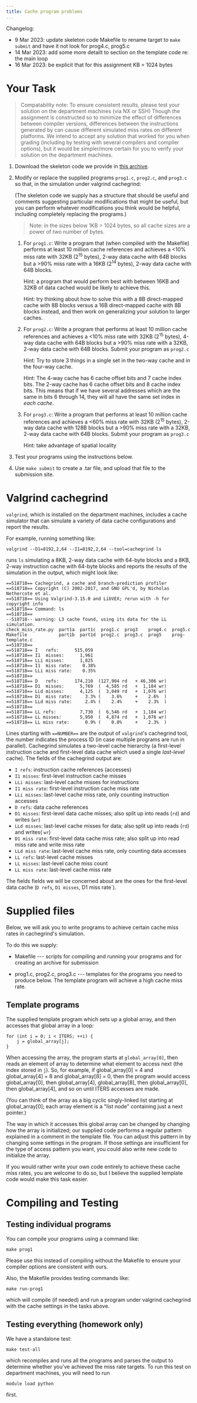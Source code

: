 ```yaml
---
title: Cache program problems
...
```


<div class="changelog">
Changelog: 

*  9 Mar 2023: update skeleton code Makefile to rename target to `make submit` and have it not look
   for prog4.c, prog5.c
*  14 Mar 2023: add some more detailt to section on the template code re: the main loop
*  16 Mar 2023: be explicit that for this assignment KB = 1024 bytes
</div>


# Your Task

> Compatability note: 
> To ensure consistent results, please test your solution on the department machines (via NX or SSH)
> Though the assignment is constructed so to minimize the effect of differences between compiler
> versions, differences between the instructions generated by
> can cause different simulated miss rates on different platforms.
> We intend to accept any solution that worked for you when grading (including by testing with several
> compilers and compiler options), but it would be simpler/more certain for you to verify your solution
> on the department machines.

1.  Download the skeleton code we provide in [this archive](files/cache-progs/cache-progs.tar).

2. Modify or replace the supplied programs `prog1.c`, `prog2.c`, and `prog3.c` so that, in the simulation under valgrind cachegrind:

    (The skeleton code we supply has a structure that should be useful and comments suggesting particular modifications that might be useful, but you can perform whatever modifications you think would be helpful, including completely replacing the programs.)

    > Note: in the sizes below 1KB = 1024 bytes, so all cache sizes are a power of two number of bytes.

    1.  For `prog1.c`: Write a program that (when compiled with the Makefile) performs at least 10 million cache references and achieves a <10% miss rate with 32KB (2<sup>15</sup> bytes), 2-way data cache with 64B blocks but a >90% miss rate with a 16KB (2<sup>14</sup> bytes), 2-way data cache with 64B blocks.
        
        Hint: a program that would perform best with between 16KB and 32KB of data cached would be likely to achieve this.

        Hint: try thinking about how to solve this with a 8B direct-mapped cache with 8B blocks versus a 16B direct-mapped cache with 8B blocks instead, and then work on generalizing your solution to larger caches.

    1.  For `prog2.c`: Write a program that performs at least 10 million cache references and achieves a <10% miss rate with 32KB (2<sup>15</sup> bytes), 4-way data cache with 64B blocks but a >90% miss rate with a 32KB, 2-way data cache with 64B blocks. Submit your program as `prog2.c`

        Hint: Try to store 3 things in a single set in the two-way cache and in the four-way cache.

        Hint: The 4-way cache has 6 cache offset bits and 7 cache index bits. The 2-way cache has 6 cache offset bits and 8 cache index bits. This means that if we have several  addresses which are the same in bits 6 through 14, they will all have the same set index in *each cache*.

    1.  For `prog3.c`: Write a program that performs at least 10 million cache references and achieves a <60% miss rate with 32KB (2<sup>15</sup> bytes), 2-way data cache with 128B blocks but a >90% miss rate with a 32KB, 2-way data cache with 64B blocks. Submit your program as `prog3.c`

        Hint: take advantage of spatial locality

3.  Test your programs using the instructions below.

3.  Use `make submit` to create a .tar file, and upload that file to the submission site.

<!-- FIXME: thing with template code -->
# Valgrind cachegrind

`valgrind`, which is installed on the department machines, includes a cache simulator
that can simulate a variety of data cache configurations and report the results.

For example, running something like:
    
    valgrind --D1=8192,2,64 --I1=8192,2,64 --tool=cachegrind ls

runs `ls` simulating a 8KB, 2-way data cache with 64-byte blocks and a 8KB, 2-way instruction
cache with 64-byte blocks and reports the results of the simulation in the output,
which might look like:

    ==518718== Cachegrind, a cache and branch-prediction profiler
    ==518718== Copyright (C) 2002-2017, and GNU GPL'd, by Nicholas Nethercote et al.
    ==518718== Using Valgrind-3.15.0 and LibVEX; rerun with -h for copyright info
    ==518718== Command: ls
    ==518718== 
    --518718-- warning: L3 cache found, using its data for the LL simulation.
    check_miss_rate.py  part1a  part1c  prog1.c  prog3    prog4.c  prog5.c
    Makefile            part1b  part1d  prog2.c  prog3.c  prog5    prog-template.c
    ==518718== 
    ==518718== I   refs:      515,059
    ==518718== I1  misses:      1,961
    ==518718== LLi misses:      1,825
    ==518718== I1  miss rate:    0.38%
    ==518718== LLi miss rate:    0.35%
    ==518718== 
    ==518718== D   refs:      174,210  (127,904 rd   + 46,306 wr)
    ==518718== D1  misses:      5,769  (  4,585 rd   +  1,184 wr)
    ==518718== LLd misses:      4,125  (  3,049 rd   +  1,076 wr)
    ==518718== D1  miss rate:     3.3% (    3.6%     +    2.6%  )
    ==518718== LLd miss rate:     2.4% (    2.4%     +    2.3%  )
    ==518718== 
    ==518718== LL refs:         7,730  (  6,546 rd   +  1,184 wr)
    ==518718== LL misses:       5,950  (  4,874 rd   +  1,076 wr)
    ==518718== LL miss rate:      0.9% (    0.8%     +    2.3%  )

Lines starting with `==NUMBER==` are the output of `valgrind`'s cachegrind tool, the number
indicates the process ID (in case multiple programs are run in parallel). Cachegrind simulates
a two-level cache hierarchy (a first-level instruction cache and first-level data cache
which used a single *last-level* cache). The fields of the cachegrind output are:

*  `I refs`: instruction cache references (accesses)
*  `I1 misses`: first-level instruction cache misses
*  `LLi misses`: last-level cache misses for instructions
*  `I1 miss rate`: first-level instruction cache miss rate
*  `LLi misses`: last-level cache miss rate, only counting instruction accesses
*  `D refs`: data cache references
*  `D1 misses`: first-level data cache misses; also split up into reads (`rd`) and writes (`wr`)
*  `LLd misses`: last-level cache misses for data; also split up into reads (`rd`) and writes( `wr`)
*  `D1 miss rate`: first-level data cache miss rate; also split up into read miss rate and write miss rate
*  `LLd miss rate`: last-level cache miss rate, only counting data accesses
*  `LL refs`: last-level cache misses
*  `LL misses`: last-level cache miss count
*  `LL miss rate`: last-level cache miss rate

The fields fields we will be concerned about are the ones for the first-level data cache (`D refs`, `D1 misses`, D1 miss rate`).


# Supplied files

Below, we will ask you to write programs to achieve certain cache miss rates in cachegrind's simulation.

To do this we supply:

*  Makefile --- scripts for compiling and running your programs and for creating an archive for submission
    
*  prog1.c, prog2.c, prog3.c --- templates for the programs you need to produce below. The
   template program will achieve a high cache miss rate.

## Template programs

The supplied template program which sets up a global array, and then accesses that global array
in a loop:
    
    for (int i = 0; i < ITERS; ++i) {
        j = global_array[j];
    }

When accessing the array, the program starts at `global_array[0]`, then 
reads an element of array to determine what element
to access next (the index stored in `j`).
So, for example, if global_array[0] = 4 and global_array[4] = 8 and global_array[8] = 0, then the program would access global_array[0], then global_array[4], global_array[8], then global_array[0], then global_array[4], and so on until ITERS accesses are made.

(You can think of the array as a big cyclic singly-linked list starting at global_array[0];
each array element is a "list node" containing just a next pointer.)

The way in which it accesses this global array can be changed by changing how the array is
initialized;
our supplied code performs a regular pattern explained in a comment in the template file.
You can adjust
this pattern in by changing some settings in the program. If those settings are insufficient for
the type of access pattern you want, you could also write new code to initialize the array.

If you would rather write your own code entirely to achieve these cache miss rates, you are welcome to do so,
but I believe the supplied template code would make this task easier.

# Compiling and Testing

## Testing individual programs

You can compile your programs using a command like:

    make prog1

Please use this instead of compiling without the Makefile to ensure your compiler options are consistent with ours.

Also, the Makefile provides testing commands like:

    make run-prog1

which will compile (if needed) and run a program under valgrind cachegrind with the cache settings
in the tasks above.

## Testing everything (homework only)

We have a standalone test:

    make test-all

which recompiles and runs all the programs and parses the output to determine whether
you've achieved the miss rate targets. To run this test on department machines, you will need to run

    module load python

first.

